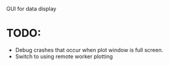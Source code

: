 GUI for data display

# TODO:
- Debug crashes that occur when plot window is full screen.
- Switch to using remote worker plotting
